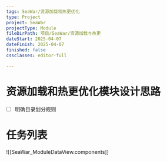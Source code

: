 ```yaml
---
tags: SeaWar/资源加载和热更优化
type: Project
project: SeaWar
projectType: Module
fileDirPath: 项目/SeaWar/资源加载与热更
dateStart: 2025-04-07
dateFinish: 2025-04-07
finished: false
cssclasses: editor-full

---
```


# 资源加载和热更优化模块设计思路
- [ ] 明确目录划分规则

# 任务列表
![[SeaWar_ModuleDataView.components]]


